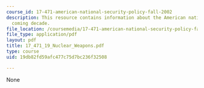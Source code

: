 ```yaml
---
course_id: 17-471-american-national-security-policy-fall-2002
description: This resource contains information about the American national in the
  coming decade.
file_location: /coursemedia/17-471-american-national-security-policy-fall-2002/19db82fd59afc477c75d7bc236f32508_17_471_19_Nuclear_Weapons.pdf
file_type: application/pdf
layout: pdf
title: 17_471_19_Nuclear_Weapons.pdf
type: course
uid: 19db82fd59afc477c75d7bc236f32508

---
```

None